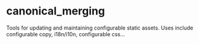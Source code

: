 # canonical_merging
Tools for updating and maintaining configurable static assets. Uses include configurable copy, i18n/i10n, configurable css...
